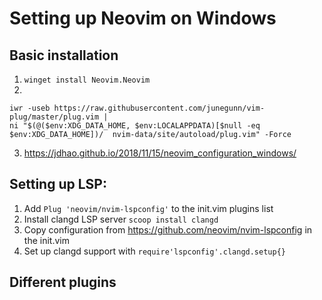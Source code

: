 # Setting up Neovim on Windows

## Basic installation
1) `winget install Neovim.Neovim`
2) 
```
iwr -useb https://raw.githubusercontent.com/junegunn/vim-plug/master/plug.vim |
ni "$(@($env:XDG_DATA_HOME, $env:LOCALAPPDATA)[$null -eq $env:XDG_DATA_HOME])/  nvim-data/site/autoload/plug.vim" -Force
```
3) https://jdhao.github.io/2018/11/15/neovim_configuration_windows/

## Setting up LSP:
1) Add `Plug 'neovim/nvim-lspconfig'` to the init.vim plugins list
2) Install clangd LSP server `scoop install clangd`
3) Copy configuration from https://github.com/neovim/nvim-lspconfig in the init.vim
4) Set up clangd support with `require'lspconfig'.clangd.setup{}` 

## Different plugins

